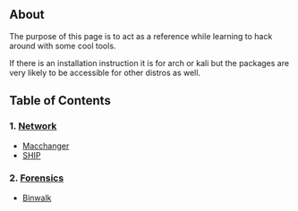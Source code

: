 ## About

The purpose of this page is to act as a reference while learning to hack around
with some cool tools.

If there is an installation instruction it is for arch or kali but the packages
are very likely to be accessible for other distros as well.

## Table of Contents

### 1. [Network](./network.html)
  - [Macchanger](./network.html#macchanger)
  - [SHIP](./network.html#ship)
  
### 2. [Forensics](./forensics)
  - [Binwalk](./forensics#binwalk)
